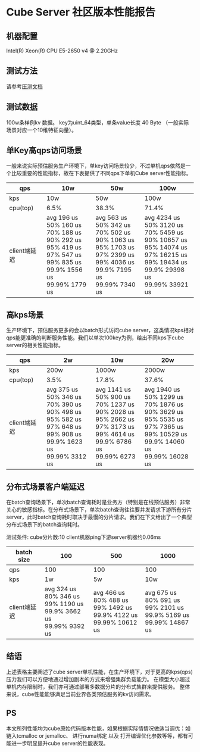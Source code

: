 # Cube Server 社区版本性能报告
## 机器配置
Intel(R) Xeon(R) CPU E5-2650 v4 @ 2.20GHz

## 测试方法
请参考[压测文档](./press.md)

## 测试数据
100w条样例kv 数据。 key为uint_64类型，单条value长度 40 Byte （一般实际场景对应一个10维特征向量）。

## 单Key高qps访问场景
一般来说实际预估服务生产环境下，单key访问场景较少，不过单机qps依然是一个比较重要的性能指标，故在下表提供了不同qps下单机Cube server性能指标。


| qps | 10w | 50w | 100w | 
|---|---|---|---|
|kps|10w|50w|100w|
|cpu(top)| 6.5% | 38.3% | 71.4% | 
|client端延迟|  avg            196 us<br>50%            160 us<br>70%            188 us<br>90%            292 us<br>95%            419 us<br>97%            547 us<br>99%            835 us<br>99.9%         1556 us<br>99.99%        1779 us|  avg            563 us<br>50%            342 us<br>70%            502 us<br>90%           1063 us<br>95%           1703 us<br>97%           2399 us<br> 99%           4036 us<br>99.9%         7195 us<br>99.99%        7340 us|    avg           4234 us<br>50%           3120 us<br>70%           5459 us<br>90%          10657 us<br>95%          14074 us<br>97%          16215 us<br> 99%          19434 us<br>99.9%        29398 us<br>99.99%       33921 us|

## 高kps场景
生产环境下，预估服务更多的会以batch形式访问cube server，这类情况kps相对qps能更准确的判断服务性能。我们以单次100key为例，给出不同kps下cube server的相关性能指标。


| qps | 2w | 10w | 20w | 
|---|---|---|---|
|kps|200w|1000w|2000w|
|cpu(top)| 3.5% | 17.8% | 37.6% | 
|client端延迟|  avg            375 us<br>50%            346 us<br>70%            390 us<br>90%            498 us<br>95%            582 us<br>97%            648 us<br>99%            908 us<br>99.9%         1623 us<br>99.99%        3312 us|  avg           1141 us<br>50%            900 us<br>70%           1237 us<br>90%           2028 us<br>95%           2662 us<br>97%           3173 us<br>99%           4614 us<br> 99.9%         6786 us<br>99.99%        6273 us|    avg           1940 us<br>50%           1299 us<br>70%           1876 us<br>90%           3629 us<br>95%           5535 us<br>97%           7365 us<br>99%          10529 us<br>99.9%        14060 us<br>99.99%       16028 us|

## 分布式场景客户端延迟
在batch查询场景下，单次batch查询耗时是业务方（特别是在线预估服务）非常关心的敏感指标。在分布式场景下，单次batch查询往往要并发请求下游所有分片server，此时batch查询耗时取决于最慢的分片请求。我们在下文给出了一个典型分布式场景下的batch查询耗时。

测试条件:
cube分片数:10 
client机器ping下游server机器约0.06ms


| batch size | 100 | 500 | 1000 | 
|---|---|---|---|
|qps|100|100|100|
|kps|1w| 5w| 10w|
|client端延迟|avg            324 us<br>80%            346 us<br>99%            1190 us<br>99.9%            3662 us<br>99.99%            9392 us|avg            466 us<br>80%            488 us<br>99%            1492 us<br>99.9%            4122 us<br>99.99%            10612 us|avg            675 us<br>80%            691 us<br>99%            2101 us<br>99.9%            5169 us<br>99.99%            14867 us|

## 结语
上述表格主要阐述了cube server单机性能，在生产环境下，对于更高的kps(qps)压力我们可以方便地通过增加副本的方式来增强集群负载能力。 在模型大小超过单机内存限制时，我们亦可通过部署多数据分片的分布式集群来提供服务。
整体来说，cube性能能够满足当前业界各类预估服务的kv访问需求。

## PS
本文所列性能均为cube原始代码版本性能，如果根据实际情情况做适当调优：如链入tcmalloc or jemalloc、 进行numa绑定 以及 打开编译优化参数等等，都有可能进一步明显提升cube server的性能表现。
